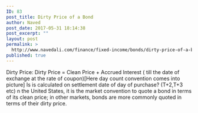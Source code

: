 ```yaml
---
ID: 83
post_title: Dirty Price of a Bond
author: Naved
post_date: 2017-05-31 18:14:38
post_excerpt: ""
layout: post
permalink: >
  http://www.navedali.com/finance/fixed-income/bonds/dirty-price-of-a-bond
published: true
---
```

Dirty Price:
Dirty Price = Clean Price + Accrued Interest ( till the date of exchange at the rate of coupon)[Here day count convention comes into picture]
Is is calculated on settlement date of day of purchase? (T+2,T+3 etc)
n the United States, it is the market convention to quote a bond in terms of its clean price; in other markets, bonds are more commonly quoted in terms of their dirty price.